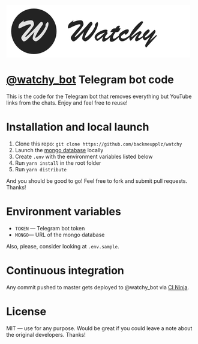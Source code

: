 [![@watchy_bot](/design/banner.png?raw=true)](https://t.me/watchy_bot)

# [@watchy_bot](https://t.me/watchy_bot) Telegram bot code

This is the code for the Telegram bot that removes everything but YouTube links from the chats. Enjoy and feel free to reuse!

# Installation and local launch

1. Clone this repo: `git clone https://github.com/backmeupplz/watchy`
2. Launch the [mongo database](https://www.mongodb.com/) locally
3. Create `.env` with the environment variables listed below
4. Run `yarn install` in the root folder
5. Run `yarn distribute`

And you should be good to go! Feel free to fork and submit pull requests. Thanks!

# Environment variables

- `TOKEN` — Telegram bot token
- `MONGO`— URL of the mongo database

Also, please, consider looking at `.env.sample`.

# Continuous integration

Any commit pushed to master gets deployed to @watchy_bot via [CI Ninja](https://github.com/backmeupplz/ci-ninja).

# License

MIT — use for any purpose. Would be great if you could leave a note about the original developers. Thanks!

